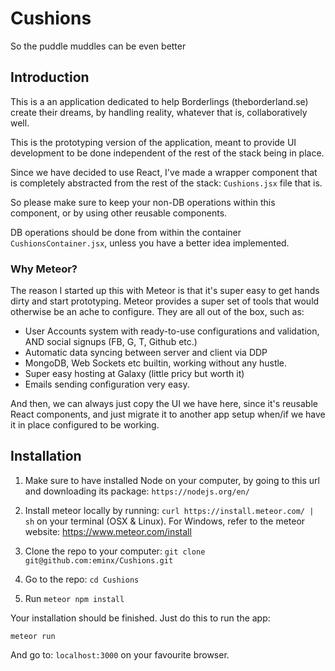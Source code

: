 # Cushions
So the puddle muddles can be even better

## Introduction

This is a an application dedicated to help Borderlings (theborderland.se) create their dreams, by handling reality, whatever that is, collaboratively well.

This is the prototyping version of the application, meant to provide UI development to be done independent of the rest of the stack being in place.

Since we have decided to use React, I've made a wrapper component that is completely abstracted from the rest of the stack: `Cushions.jsx` file that is. 

So please make sure to keep your non-DB operations within this component, or by using other reusable components.

DB operations should be done from within the container `CushionsContainer.jsx`, unless you have a better idea implemented.

### Why Meteor?

The reason I started up this with Meteor is that it's super easy to get hands dirty and start prototyping. Meteor provides a super set of tools that would otherwise be an ache to configure. They are all out of the box, such as:

- User Accounts system with ready-to-use configurations and validation, AND social signups (FB, G, T, Github etc.)
- Automatic data syncing between server and client via DDP
- MongoDB, Web Sockets etc builtin, working without any hustle.
- Super easy hosting at Galaxy (little pricy but worth it)
- Emails sending configuration very easy.


And then, we can always just copy the UI we have here, since it's reusable React components, and just migrate it to another app setup when/if we have it in place configured to	 be working.


## Installation

1. Make sure to have installed Node on your computer, by going to this url and downloading its package: ```https://nodejs.org/en/```

2. Install meteor locally by running: ```curl https://install.meteor.com/ | sh``` on your terminal (OSX & Linux). For Windows, refer to the meteor website: https://www.meteor.com/install

3. Clone the repo to your computer: ```git clone git@github.com:eminx/Cushions.git```

4. Go to the repo: ```cd Cushions```

5. Run ```meteor npm install```

Your installation should be finished. Just do this to run the app:

```meteor run```

And go to: ```localhost:3000``` on your favourite browser.